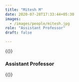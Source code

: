 ```yaml
---
title: "Mitesh M"
date: 2020-07-28T17:33:44+05:30
images:
  - /images/people/mitesh.jpg
role: "Assistant Professor"
draft: false

---
```


{{<rawhtml>}}
<h3><b>Assistant Professor</b></h3>
{{</rawhtml>}}
